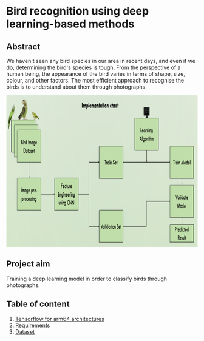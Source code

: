# Bird recognition using deep learning-based methods

## Abstract
We haven't seen any bird species in our area in recent days, and even if we do, determining the bird's species is tough. From the perspective of a human being, the appearance of the bird varies in terms of shape, size, colour, and other factors. The most efficient approach to recognise the birds is to understand about them through photographs.

<p align="center">
<img src="https://github.com/yassine-rd/bird_species_classification/blob/master/images/implementation.png" width="800" height="400" />
</p>

## Project aim
Training a deep learning model in order to classify birds through photographs.

## Table of content

1) [Tensorflow for arm64 architectures](https://github.com/yassine-rd/bird_species_classification/blob/master/flask-main/README.md)
2) [Requirements](https://github.com/yassine-rd/bird_species_classification/blob/master/requirements/README.md)
3) [Dataset](https://github.com/yassine-rd/bird_species_classification/blob/master/dataset/README.md)